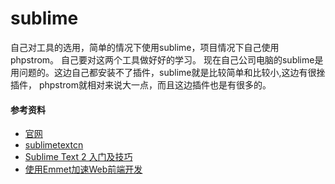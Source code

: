 # sublime
自己对工具的选用，简单的情况下使用sublime，项目情况下自己使用phpstrom。
自己要对这两个工具做好好的学习。
现在自己公司电脑的sublime是用问题的。这边自己都安装不了插件，sublime就是比较简单和比较小,这边有很挫插件，
phpstrom就相对来说大一点，而且这边插件也是有很多的。




#### 参考资料
- [官网](http://www.sublimetext.com/)
- [sublimetextcn](http://www.sublimetextcn.com/)
- [Sublime Text 2 入门及技巧](http://lucifr.com/2011/08/31/sublime-text-2-tricks-and-tips/)
- [使用Emmet加速Web前端开发](http://www.html-js.com/blog/2432)

